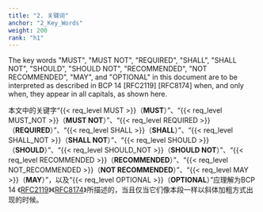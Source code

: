 ```yaml
---
title: "2. 关键词"
anchor: "2_Key_Words"
weight: 200
rank: "h1"
---
```


The key words "MUST", "MUST NOT", "REQUIRED", "SHALL", "SHALL NOT", "SHOULD", "SHOULD NOT", "RECOMMENDED", "NOT RECOMMENDED", "MAY", and "OPTIONAL" in this document are to be interpreted as described in BCP 14 [RFC2119] [RFC8174] when, and only when, they appear in all capitals, as shown here.

本文中的关键字“{{< req_level MUST >}}（**MUST**）”、“{{< req_level MUST_NOT >}}（**MUST NOT**）”、“{{< req_level REQUIRED >}}（**REQUIRED**）”、“{{< req_level SHALL >}}（**SHALL**）”、“{{< req_level SHALL_NOT >}}（**SHALL NOT**）”、“{{< req_level SHOULD >}}（**SHOULD**）”、“{{< req_level SHOULD_NOT >}}（**SHOULD NOT**）”、“{{< req_level RECOMMENDED >}}（**RECOMMENDED**）”、“{{< req_level NOT_RECOMMENDED >}}（**NOT RECOMMENDED**）”、“{{< req_level MAY >}}（**MAY**）”，以及“{{< req_level OPTIONAL >}}（**OPTIONAL**）”应理解为BCP 14 《[RFC2119](https://www.rfc-editor.org/info/rfc2119)》《[RFC8174](https://www.rfc-editor.org/info/rfc8174)》所描述的，当且仅当它们像本段一样以斜体加粗方式出现的时候。
